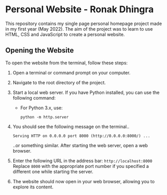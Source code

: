 # Personal Website - Ronak Dhingra

This repository contains my single page personal homepage project made in my first year (May 2022).
The aim of the project was to learn to use HTML, CSS and JavaScript to create a personal website.

## Opening the Website

To open the website from the terminal, follow these steps:

1. Open a terminal or command prompt on your computer.
2. Navigate to the root directory of the project.
3. Start a local web server. If you have Python installed, you can use the following command:

   - For Python 3.x, use:
     ```
     python -m http.server
     ```

4. You should see the following message on the terminal..

    `Serving HTTP on 0.0.0.0 port 8000 (http://0.0.0.0:8000/) ...`

    ..or something similar.
    After starting the web server, open a web browser.
5. Enter the following URL in the address bar:
    `http://localhost:8000`
Replace `8000` with the appropriate port number if you specified a different one while starting the server.
6. The website should now open in your web browser, allowing you to explore its content.


